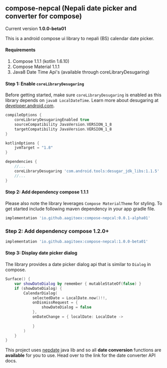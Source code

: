 ## compose-nepcal (Nepali date picker and converter for compose)
Current version **1.0.0-beta01**

This is a android compose ui library to nepali (BS) calendar date picker.
#### Requirements
1. Compose 1.1.1 (kotlin 1.6.10)
2. Compose Material 1.1.1
3. Java8 Date Time Api's (available through coreLibraryDesugaring)

#### Step 1: Enable `coreLibraryDesugaring`

Before getting started, make sure `coreLibraryDesugaring` is enabled as this library depends on `java8 LocalDateTime`. Learn
more about desugaring at [developer.android.com](https://developer.android.com/studio/write/java8-support).
```groovy
compileOptions {
    coreLibraryDesugaringEnabled true
    sourceCompatibility JavaVersion.VERSION_1_8
    targetCompatibility JavaVersion.VERSION_1_8
}

kotlinOptions {
    jvmTarget = "1.8"
}

dependencies {
    //...
    coreLibraryDesugaring 'com.android.tools:desugar_jdk_libs:1.1.5'
    //...
}
```
#### Step 2: Add dependency compose 1.1.1
Please also note the library leverages `Compose MaterialTheme` for styling. To get started include
following maven dependency in your app gradle file.
```groovy
implementation 'io.github.aagitoex:compose-nepcal:0.0.1-alpha01'
```
### Step 2: Add dependency compose 1.2.0+
```groovy
implementation 'io.github.aagitoex:compose-nepcal:1.0.0-beta01'
```

#### Step 3: Display date picker dialog
The library provides a date picker dialog api that is similar to `Dialog` in compose.
```kotlin
Surface() {
    var showDateDialog by remember { mutableStateOf(false) }
    if (showDateDialog) {
        CalendarDialog(
            selectedDate = LocalDate.now()!!,
            onDismissRequest = {
                showDateDialog = false
            },
            onDateChange = { localDate: LocalDate ->
                
            }
        )
    }
}
```

This project uses [nepdate](https://github.com/AagitoEx/nepdate) java lib and so all **date conversion**
functions are **available** for you to use. Head over to the link for the date converter API docs.

